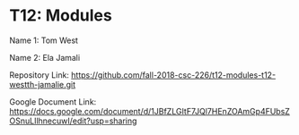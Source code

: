 # T12: Modules

Name 1: Tom West

Name 2: Ela Jamali


Repository Link: https://github.com/fall-2018-csc-226/t12-modules-t12-westth-jamalie.git

Google Document Link: https://docs.google.com/document/d/1JBfZLGItF7JQl7HEnZOAmGp4FUbsZOSnuLIlhnecuwI/edit?usp=sharing
